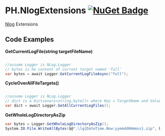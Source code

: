 # PH.NlogExtensions [![NuGet Badge](https://buildstats.info/nuget/PH.NlogExtensions)](https://www.nuget.org/packages/PH.NlogExtensions/)

[Nlog](https://github.com/NLog/NLog) Extensions 


## Code Examples

**GetCurrentLogFile(string targetFileName)**
```csharp

//assume Logger is NLog.Logger
// bytes is he content of current target named 'full'
var bytes = await Logger.GetCurrentLogFileAsync("full");

```

**CycleOverAllFileTargets()**
```csharp

//assume Logger is NLog.Logger
// dict is a Dictionary<string,byte[]> where Key = TargetName and Value = content
var dict = await Logger.GetAllCurrentLogFiles();

```

**GetWholeLogDirectoryAsZip**
```csharp
var bytes = Logger.GetWholeLogDirectoryAsZip();
System.IO.File.WriteAllBytes($@".\lg{DateTime.Now:yymmddHHmmss}.zip", bytes);

```